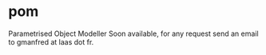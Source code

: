 # pom
Parametrised Object Modeller
Soon available, for any request send an email to gmanfred at laas dot fr.
